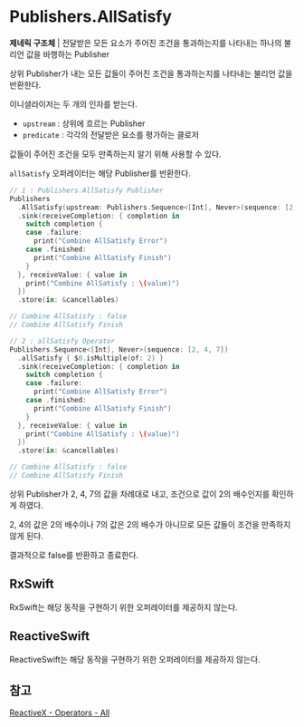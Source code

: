 # Publishers.AllSatisfy

**제네릭 구조체** | 전달받은 모든 요소가 주어진 조건을 통과하는지를 나타내는 하나의 불리언 값을 바행하는 Publisher

상위 Publisher가 내는 모든 값들이 주어진 조건을 통과하는지를 나타내는 불리언 값을 반환한다.

이니셜라이저는 두 개의 인자를 받는다.

- `upstream` : 상위에 흐르는 Publisher
- `predicate` : 각각의 전달받은 요소를 평가하는 클로저

값들이 주어진 조건을 모두 만족하는지 알기 위해 사용할 수 있다.

`allSatisfy` 오퍼레이터는 해당 Publisher를 반환한다.

```swift
// 1 : Publishers.AllSatisfy Publisher
Publishers
  .AllSatisfy(upstream: Publishers.Sequence<[Int], Never>(sequence: [2, 4, 7])) { $0.isMultiple(of: 2) }
  .sink(receiveCompletion: { completion in
    switch completion {
    case .failure:
      print("Combine AllSatisfy Error")
    case .finished:
      print("Combine AllSatisfy Finish")
    }
  }, receiveValue: { value in
    print("Combine AllSatisfy : \(value)")
  })
  .store(in: &cancellables)

// Combine AllSatisfy : false
// Combine AllSatisfy Finish

// 2 : allSatisfy Operator
Publishers.Sequence<[Int], Never>(sequence: [2, 4, 7])
  .allSatisfy { $0.isMultiple(of: 2) }
  .sink(receiveCompletion: { completion in
    switch completion {
    case .failure:
      print("Combine AllSatisfy Error")
    case .finished:
      print("Combine AllSatisfy Finish")
    }
  }, receiveValue: { value in
    print("Combine AllSatisfy : \(value)")
  })
  .store(in: &cancellables)

// Combine AllSatisfy : false
// Combine AllSatisfy Finish
```

상위 Publisher가 2, 4, 7의 값을 차례대로 내고, 조건으로 값이 2의 배수인지를 확인하게 하였다.

2, 4의 값은 2의 배수이나 7의 값은 2의 배수가 아니므로 모든 값들이 조건을 만족하지 않게 된다.

결과적으로 false를 반환하고 종료한다.

## RxSwift

RxSwift는 해당 동작을 구현하기 위한 오퍼레이터를 제공하지 않는다.

## ReactiveSwift

ReactiveSwift는 해당 동작을 구현하기 위한 오퍼레이터를 제공하지 않는다.

## 참고

[ReactiveX - Operators - All](http://reactivex.io/documentation/operators/all.html)